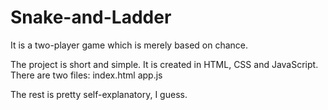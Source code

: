 # Snake-and-Ladder
It is a two-player game which is merely based on chance.

The project is short and simple.
It is created in HTML, CSS and JavaScript.
There are two files:
  index.html
  app.js

The rest is pretty self-explanatory, I guess.

